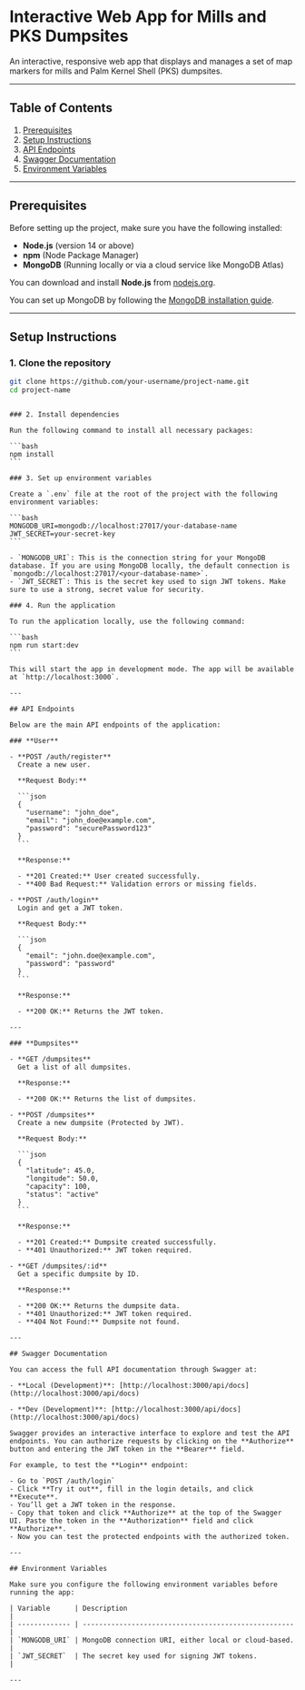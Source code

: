 # Interactive Web App for Mills and PKS Dumpsites

An interactive, responsive web app that displays and manages a set of map markers for mills and Palm Kernel Shell (PKS) dumpsites.

---

## Table of Contents

1. [Prerequisites](#prerequisites)
2. [Setup Instructions](#setup-instructions)
3. [API Endpoints](#api-endpoints)
4. [Swagger Documentation](#swagger-documentation)
5. [Environment Variables](#environment-variables)

---

## Prerequisites

Before setting up the project, make sure you have the following installed:

- **Node.js** (version 14 or above)
- **npm** (Node Package Manager)
- **MongoDB** (Running locally or via a cloud service like MongoDB Atlas)

You can download and install **Node.js** from [nodejs.org](https://nodejs.org/).

You can set up MongoDB by following the [MongoDB installation guide](https://docs.mongodb.com/manual/installation/).

---

## Setup Instructions

### 1. Clone the repository

```bash
git clone https://github.com/your-username/project-name.git
cd project-name
```

````

### 2. Install dependencies

Run the following command to install all necessary packages:

```bash
npm install
```

### 3. Set up environment variables

Create a `.env` file at the root of the project with the following environment variables:

```bash
MONGODB_URI=mongodb://localhost:27017/your-database-name
JWT_SECRET=your-secret-key
```

- `MONGODB_URI`: This is the connection string for your MongoDB database. If you are using MongoDB locally, the default connection is `mongodb://localhost:27017/<your-database-name>`.
- `JWT_SECRET`: This is the secret key used to sign JWT tokens. Make sure to use a strong, secret value for security.

### 4. Run the application

To run the application locally, use the following command:

```bash
npm run start:dev
```

This will start the app in development mode. The app will be available at `http://localhost:3000`.

---

## API Endpoints

Below are the main API endpoints of the application:

### **User**

- **POST /auth/register**
  Create a new user.

  **Request Body:**

  ```json
  {
    "username": "john_doe",
    "email": "john_doe@example.com",
    "password": "securePassword123"
  }
  ```

  **Response:**

  - **201 Created:** User created successfully.
  - **400 Bad Request:** Validation errors or missing fields.

- **POST /auth/login**
  Login and get a JWT token.

  **Request Body:**

  ```json
  {
    "email": "john.doe@example.com",
    "password": "password"
  }
  ```

  **Response:**

  - **200 OK:** Returns the JWT token.

---

### **Dumpsites**

- **GET /dumpsites**
  Get a list of all dumpsites.

  **Response:**

  - **200 OK:** Returns the list of dumpsites.

- **POST /dumpsites**
  Create a new dumpsite (Protected by JWT).

  **Request Body:**

  ```json
  {
    "latitude": 45.0,
    "longitude": 50.0,
    "capacity": 100,
    "status": "active"
  }
  ```

  **Response:**

  - **201 Created:** Dumpsite created successfully.
  - **401 Unauthorized:** JWT token required.

- **GET /dumpsites/:id**
  Get a specific dumpsite by ID.

  **Response:**

  - **200 OK:** Returns the dumpsite data.
  - **401 Unauthorized:** JWT token required.
  - **404 Not Found:** Dumpsite not found.

---

## Swagger Documentation

You can access the full API documentation through Swagger at:

- **Local (Development)**: [http://localhost:3000/api/docs](http://localhost:3000/api/docs)

- **Dev (Development)**: [http://localhost:3000/api/docs](http://localhost:3000/api/docs)

Swagger provides an interactive interface to explore and test the API endpoints. You can authorize requests by clicking on the **Authorize** button and entering the JWT token in the **Bearer** field.

For example, to test the **Login** endpoint:

- Go to `POST /auth/login`
- Click **Try it out**, fill in the login details, and click **Execute**.
- You’ll get a JWT token in the response.
- Copy that token and click **Authorize** at the top of the Swagger UI. Paste the token in the **Authorization** field and click **Authorize**.
- Now you can test the protected endpoints with the authorized token.

---

## Environment Variables

Make sure you configure the following environment variables before running the app:

| Variable      | Description                                          |
| ------------- | ---------------------------------------------------- |
| `MONGODB_URI` | MongoDB connection URI, either local or cloud-based. |
| `JWT_SECRET`  | The secret key used for signing JWT tokens.          |

---


````
